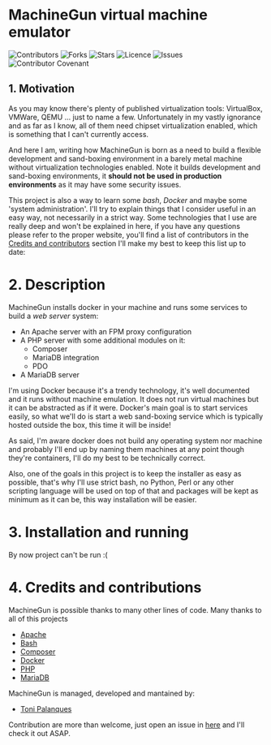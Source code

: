 # MachineGun virtual machine emulator

![Contributors](https://img.shields.io/github/contributors/tpalanques/machine-gun?style=plastic)
![Forks](https://img.shields.io/github/forks/tpalanques/machine-gun)
![Stars](https://img.shields.io/github/stars/tpalanques/machine-gun)
![Licence](https://img.shields.io/github/license/tpalanques/machine-gun)
![Issues](https://img.shields.io/github/issues/tpalanques/machine-gun)
![Contributor Covenant](https://img.shields.io/badge/Contributor%20Covenant-2.1-4baaaa.svg)

## 1. Motivation
As you may know there's plenty of published virtualization tools: VirtualBox,
VMWare, QEMU ... just to name a few. Unfortunately in my vastly ignorance and
as far as I know, all of them need chipset virtualization enabled, which is
something that I can't currently access.

And here I am, writing how MachineGun is born as a need to build a flexible
development and sand-boxing environment in a barely metal machine without
virtualization technologies enabled. Note it builds development and
sand-boxing environments, it **should not be used in production environments** as
it may have some security issues.

[//]: # (FIXME: Broken link - https://github.com/tpalanques/machine-gun/issues/5)

This project is also a way to learn some _bash_, _Docker_ and maybe some 'system
administration'. I'll try to explain things that I consider useful in an easy
way, not necessarily in a strict way. Some technologies that I use are 
really deep and won't be explained in here, if you have any questions please
refer to the proper website, you'll find a list of contributors in the [Credits
and contributors](#) section I'll make my best to keep this list up to date:

# 2. Description
MachineGun installs docker in your machine and runs some services to build a
_web server_ system:
* An Apache server with an FPM proxy configuration
* A PHP server with some additional modules on it:
  * Composer
  * MariaDB integration
  * PDO
* A MariaDB server

I'm using Docker because it's a trendy technology, it's well documented and
it runs without machine emulation. It does not run virtual machines but it
can be abstracted as if it were. Docker's main goal is to start services 
easily, so what we'll do is start a web sand-boxing service which is typically
hosted outside the box, this time it will be inside!

As said, I'm aware docker does not build any operating system nor machine and 
probably I'll end up by naming them machines at any point though they're 
containers, I'll do my best to be technically correct.

Also, one of the goals in this project is to keep the installer as easy as
possible, that's why I'll use strict bash, no Python, Perl or any other scripting
language will be used on top of that and packages will be kept as minimum as
it can be, this way installation will be easier.

# 3. Installation and running
By now project can't be run :(

# 4. Credits and contributions
MachineGun is possible thanks to many other lines of code. Many thanks
to all of this projects
+ [Apache](https://apache.org/)
+ [Bash](https://www.gnu.org/)
+ [Composer](https://getcomposer.org/)
+ [Docker](https://www.docker.com/)
+ [PHP](https://www.php.net/)
+ [MariaDB](https://mariadb.org/)

MachineGun is managed, developed and mantained by:
* [Toni Palanques](https://github.com/tpalanques)

Contribution are more than welcome, just open an issue in
[here](https://github.com/tpalanques/machine-gun/issues/new/choose) and I'll
check it out ASAP.
